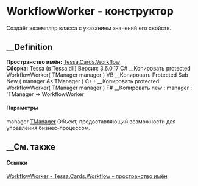 # WorkflowWorker<TManager> \- конструктор
Создаёт экземпляр класса с указанием значений его свойств.
##  __Definition
 **Пространство имён:** [Tessa.Cards.Workflow](N_Tessa_Cards_Workflow.htm)  
 **Сборка:** Tessa (в Tessa.dll) Версия: 3.6.0.17
C# __Копировать
     protected WorkflowWorker(
    	TManager manager
    )
VB __Копировать
     Protected Sub New ( 
    	manager As TManager
    )
C++ __Копировать
     protected:
    WorkflowWorker(
    	TManager manager
    )
F# __Копировать
     new : 
            manager : 'TManager -> WorkflowWorker
#### Параметры
manager [TManager](T_Tessa_Cards_Workflow_WorkflowWorker_1.htm)
    Объект, предоставляющий возможности для управления бизнес-процессом.
##  __См. также
#### Ссылки
[WorkflowWorker<TManager> \- ](T_Tessa_Cards_Workflow_WorkflowWorker_1.htm)
[Tessa.Cards.Workflow - пространство имён](N_Tessa_Cards_Workflow.htm)
